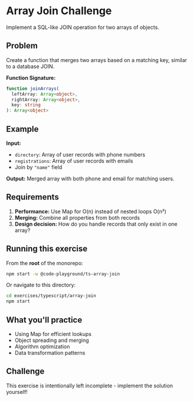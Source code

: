 # Array Join Challenge

Implement a SQL-like JOIN operation for two arrays of objects.

## Problem

Create a function that merges two arrays based on a matching key, similar to a database JOIN.

**Function Signature:**
```typescript
function joinArrays(
  leftArray: Array<object>,
  rightArray: Array<object>,
  key: string
): Array<object>
```

## Example

**Input:**
- `directory`: Array of user records with phone numbers
- `registrations`: Array of user records with emails
- Join by `"name"` field

**Output:**
Merged array with both phone and email for matching users.

## Requirements

1. **Performance:** Use Map for O(n) instead of nested loops O(n²)
2. **Merging:** Combine all properties from both records
3. **Design decision:** How do you handle records that only exist in one array?

## Running this exercise

From the **root** of the monorepo:
```bash
npm start -w @code-playground/ts-array-join
```

Or navigate to this directory:
```bash
cd exercises/typescript/array-join
npm start
```

## What you'll practice

- Using Map for efficient lookups
- Object spreading and merging
- Algorithm optimization
- Data transformation patterns

## Challenge

This exercise is intentionally left incomplete - implement the solution yourself!

